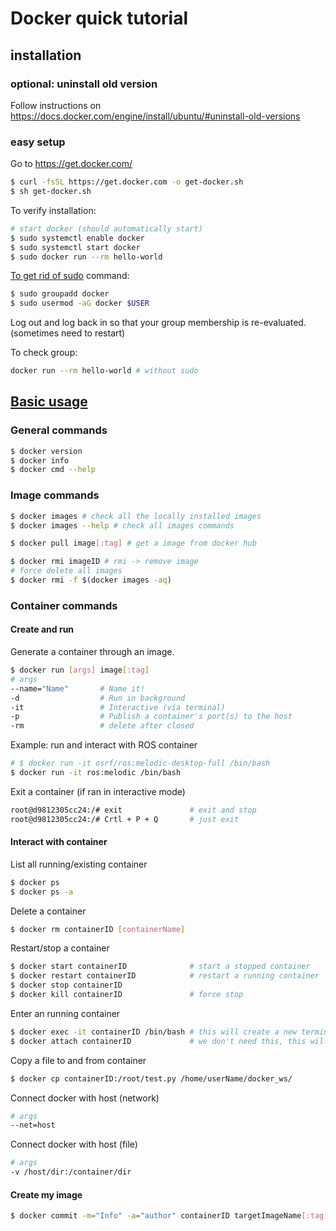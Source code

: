 # Docker quick tutorial 

## installation 

### optional: uninstall old version
Follow instructions on https://docs.docker.com/engine/install/ubuntu/#uninstall-old-versions

### easy setup
Go to https://get.docker.com/
```bash
$ curl -fsSL https://get.docker.com -o get-docker.sh
$ sh get-docker.sh
```

To verify installation:
```bash
# start docker (should automatically start)
$ sudo systemctl enable docker
$ sudo systemctl start docker
$ sudo docker run --rm hello-world
```

[To get rid of sudo](https://docs.docker.com/engine/install/linux-postinstall/) command:
```bash
$ sudo groupadd docker
$ sudo usermod -aG docker $USER
```
Log out and log back in so that your group membership is re-evaluated. (sometimes need to restart)

To check group:
```bash
docker run --rm hello-world # without sudo
```

## [Basic usage](https://docs.docker.com/reference/)

### General commands
```bash
$ docker version
$ docker info
$ docker cmd --help
```

### Image commands
```bash
$ docker images # check all the locally installed images
$ docker images --help # check all images commands

$ docker pull image[:tag] # get a image from docker hub

$ docker rmi imageID # rmi -> remove image
# force delete all images
$ docker rmi -f $(docker images -aq)
```

### Container commands

#### Create and run
Generate a container through an image.
```bash
$ docker run [args] image[:tag] 
# args
--name="Name"       # Name it!
-d                  # Run in background
-it                 # Interactive (via terminal)
-p                  # Publish a container's port(s) to the host
-rm                 # delete after closed
```
Example: run and interact with ROS container
```bash
# $ docker run -it osrf/ros:melodic-desktop-full /bin/bash
$ docker run -it ros:melodic /bin/bash
```

Exit a container (if ran in interactive mode)
```bash
root@d9812305cc24:/# exit               # exit and stop
root@d9812305cc24:/# Crtl + P + Q       # just exit
```


#### Interact with container
List all running/existing container
```bash
$ docker ps
$ docker ps -a
```

Delete a container 
```bash
$ docker rm containerID [containerName]
```

Restart/stop a container
```bash
$ docker start containerID              # start a stopped container
$ docker restart containerID            # restart a running container
$ docker stop containerID
$ docker kill containerID               # force stop
```

Enter an running container
```bash
$ docker exec -it containerID /bin/bash # this will create a new terminal
$ docker attach containerID             # we don't need this, this will only attach to the previous running process
```

Copy a file to and from container
```bash
$ docker cp containerID:/root/test.py /home/userName/docker_ws/
```

Connect docker with host (network)
```bash
# args
--net=host
```

Connect docker with host (file)
```bash
# args 
-v /host/dir:/container/dir
```

#### Create my image
```bash
$ docker commit -m="Info" -a="author" containerID targetImageName[:tag]
```
